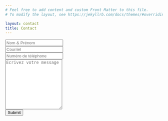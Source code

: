 ```yaml
---
# Feel free to add content and custom Front Matter to this file.
# To modify the layout, see https://jekyllrb.com/docs/themes/#overriding-theme-defaults

layout: contact
title: Contact
---
```



<div class="container py-4 mx-auto" style="max-width: 600px;">


  <form id="contactForm" class="kwes-form" action="https://kwesforms.com/api/foreign/forms/nikfy6jPulpCg2sqZg30">
    <div class="mb-3">
      <label class="form-label" for="name"></label>
      <input class="form-control" id="name" type="text" placeholder="Nom & Prénom" name="name" />
    </div>
    <div class="mb-3">
      <label class="form-label" for="emailAddress"></label>
      <input class="form-control" id="emailAddress" type="email" placeholder="Courriel" name="emailAddress" />
    </div>
      <div class="mb-3">
      <label class="form-label" for="phone"></label>
      <input class="form-control" id="phone" type="tel" placeholder="Numéro de téléphone" name="phone" />
    </div>
    <div class="mb-3">
      <label class="form-label" for="message"></label>
      <textarea class="form-control" id="message" type="text" placeholder="Ecrivez votre message" style="height: 10rem;" name="message"></textarea>
    </div>
    <div class="d-grid">
      <button class="btn btn-outline-secondary btn-lg" type="submit">Submit</button>
    </div>
  </form>

</div>


